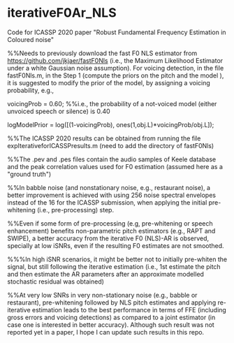 # iterativeF0Ar_NLS

Code for ICASSP 2020 paper "Robust Fundamental Frequency Estimation in Coloured noise" 

%%Needs to previously download the fast F0 NLS estimator from https://github.com/jkjaer/fastF0Nls (i.e., the Maximum Likelihood Estimator under a white Gaussian noise assumption). 
For voicing detection, in the file fastF0Nls.m, in the Step 1 (compute the priors on the pitch and the model ), it is suggested to modify the prior of the model, by assigning a voicing probability, e.g., 

voicingProb = 0.60;  %%i.e., the probability of a not-voiced model (either unvoiced speech or silence) is 0.40

logModelPrior = log([(1-voicingProb), ones(1,obj.L)*voicingProb/obj.L]);

%%The ICASSP 2020 results can be obtained from running the file expIterativeforICASSPresults.m (need to add the directory of fastF0Nls) 

%%The .pev and .pes files contain the audio samples of Keele database and the peak correlation values used for F0 estimation (assumed here as a "ground truth") 

%%In babble noise (and nonstationary noise, e.g., restaurant noise), a better improvement is achieved with using 256 noise spectral envelopes instead of the 16 for the ICASSP submission, when applying the initial pre-whitening (i.e., pre-processing) step. 

%%Even if some form of pre-processing (e.g, pre-whitening or speech enhancement) benefits non-parametric pitch estimators (e.g., RAPT and SWIPE), a better accuracy from the iterative F0 (NLS)-AR is observed, specially at low iSNRs, even if the resulting F0 estimates are not smoothed. 

%%%In high iSNR scenarios, it might be better not to initially pre-whiten the signal, but still following the iterative estimation (i.e., 1st estimate the pitch and then estimate the AR parameters after an approximate modelled stochastic residual was obtained)

%%At very low SNRs in very non-stationary noise (e.g., babble or restaurant), pre-whitening followed by NLS pitch estimates and applying re-iterative estimation 
leads to the best performance in terms of FFE (including gross errors and voicing detections) as compared to a joint estimator (in case one is interested in better accuracy). Although such result was not reported yet in a paper, I hope I can update such results in this repo.

